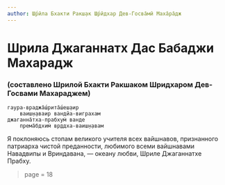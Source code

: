 ```yaml
---
author: Ш́рӣла Бхакти Ракш̣ак Ш́рӣдхар Дев-Госва̄мӣ Маха̄ра̄дж
---
```


# Шрила Джаганнатх Дас Бабаджи Махарадж

### (составлено Шрилой Бхакти Ракшаком Шридхаром Дев-Госвами Махараджем)

    гаура-враджа̄ш́рита̄ш́еш̣аир
        ваиш̣н̣аваир вандйа-виграхам
    джаганна̄тха-прабхум̇ ванде
        према̄бдхим̇ вр̣ддха-ваиш̣н̣авам

Я поклоняюсь стопам великого учителя всех вайшнавов, признанного патриарха чистой преданности, любимого всеми вайшнавами Навадвипы и Вриндавана, — океану любви, Шриле Джаганнатхе Прабху.


> page = 18
